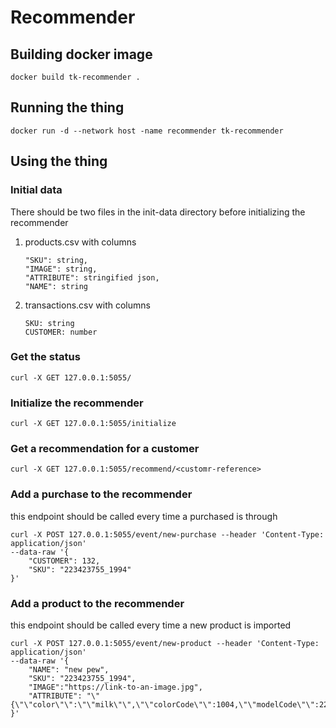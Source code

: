 # Recommender

## Building docker image
````
docker build tk-recommender .
````

## Running the thing
````
docker run -d --network host -name recommender tk-recommender
````

## Using the thing
### Initial data
There should be two files in the init-data directory before initializing the recommender

1. products.csv with columns
    ````
    "SKU": string,
    "IMAGE": string,
    "ATTRIBUTE": stringified json,
    "NAME": string
    ````
2. transactions.csv with columns
    ````
    SKU: string
    CUSTOMER: number
    ````

### Get the status
```
curl -X GET 127.0.0.1:5055/
```
### Initialize the recommender
```
curl -X GET 127.0.0.1:5055/initialize
```
### Get a recommendation for a customer
```
curl -X GET 127.0.0.1:5055/recommend/<customr-reference>
```

### Add a purchase to the recommender
this endpoint should be called every time a purchased is through
```
curl -X POST 127.0.0.1:5055/event/new-purchase --header 'Content-Type: application/json'
--data-raw '{
    "CUSTOMER": 132,
    "SKU": "223423755_1994"
}'
```


### Add a product to the recommender
this endpoint should be called every time a new product is imported
```
curl -X POST 127.0.0.1:5055/event/new-product --header 'Content-Type: application/json'
--data-raw '{
    "NAME": "new pew",
    "SKU": "223423755_1994",
    "IMAGE":"https://link-to-an-image.jpg",
    "ATTRIBUTE": "\"{\"\"color\"\":\"\"milk\"\",\"\"colorCode\"\":1004,\"\"modelCode\"\":224023755,\"\"label\"\":\"\"Svonny\"\",\"\"brand\"\":\"\"OPUS\"\",\"\"keywordCategory\"\":20}\""
}'
```